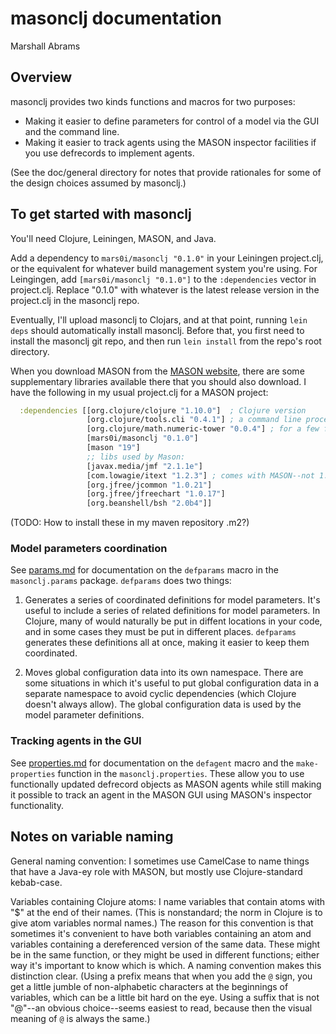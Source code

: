masonclj documentation
====
Marshall Abrams

## Overview

masonclj provides two kinds functions and macros for two purposes:

* Making it easier to define parameters for control of a model via the
  GUI and the command line.
* Making it easier to track agents using the MASON inspector
  facilities if you use defrecords to implement agents.

(See the doc/general directory for notes that provide rationales for
some of the design choices assumed by masonclj.)

## To get started with masonclj

You'll need Clojure, Leiningen, MASON, and Java.

Add a dependency to `mars0i/masonclj "0.1.0"` in your Leiningen
project.clj, or the equivalent for whatever build management system
you're using.  For Leingingen, add `[mars0i/masonclj "0.1.0"]` to the
`:dependencies` vector in project.clj.  Replace "0.1.0" with whatever
is the latest release version in the project.clj in the masonclj repo.

Eventually, I'll upload masonclj to Clojars, and at that point, running
`lein deps` should automatically install masonclj.  Before that, you
first need to install the masonclj git repo, and then run `lein install`
from the repo's root directory.

When you download MASON from the [MASON
website](https://cs.gmu.edu/~eclab/projects/mason), there are some
supplementary libraries available there that you should also download.
I have the following in my usual project.clj for a MASON project:

```clojure
  :dependencies [[org.clojure/clojure "1.10.0"]  ; Clojure version
                 [org.clojure/tools.cli "0.4.1"] ; a command line processing library
                 [org.clojure/math.numeric-tower "0.0.4"] ; for a few functions
                 [mars0i/masonclj "0.1.0"]
                 [mason "19"]
                 ;; libs used by Mason:
                 [javax.media/jmf "2.1.1e"]
                 [com.lowagie/itext "1.2.3"] ; comes with MASON--not 1.2
                 [org.jfree/jcommon "1.0.21"]
                 [org.jfree/jfreechart "1.0.17"]
                 [org.beanshell/bsh "2.0b4"]]
```

(TODO: How to install these in my maven repository .m2?)




### Model parameters coordination

See [params.md](https://github.com/mars0i/masonclj/blob/master/doc/masonclj/params.md)
for documentation on the `defparams` macro in the `masonclj.params`
package.  `defparams` does two things:

1. Generates a series of coordinated definitions for model
parameters.  It's useful to include a series of related definitions
for model parameters.  In Clojure, many of would naturally be put in
diffent locations in your code, and in some cases they must be put
in different places.  `defparams` generates these definitions
all at once, making it easier to keep them coordinated.

2. Moves global configuration data into its own namespace.  There
are some situations in which it's useful to put global
configuration data in a separate namespace to avoid cyclic
dependencies (which Clojure doesn't always allow).  The global
configuration data is used by the model parameter definitions.

### Tracking agents in the GUI

See
[properties.md](https://github.com/mars0i/masonclj/blob/master/doc/masonclj/properties.md)
for documentation on the `defagent` macro and the `make-properties`
function in the `masonclj.properties`.  These allow you to use
functionally updated defrecord objects as MASON agents while still
making it possible to track an agent in the MASON GUI using MASON's
inspector functionality.

## Notes on variable naming

General naming convention: I sometimes use CamelCase to name things
that have a Java-ey role with MASON, but mostly use Clojure-standard
kebab-case.

Variables containing Clojure atoms: I name variables that contain atoms
with "$" at the end of their names. (This is nonstandard; the norm in
Clojure is to give atom variables normal names.)  The reason for this
convention is that sometimes it's convenient to have both variables
containing an atom and variables containing a dereferenced version of
the same data.  These might be in the same function, or they might be
used in different functions; either way it's important to know which is
which.  A naming convention makes this distinction clear.  (Using a
prefix means that when you add the `@` sign, you get a little jumble of
non-alphabetic characters at the beginnings of variables, which can be a
little bit hard on the eye.  Using a suffix that is not "@"--an obvious
choice--seems easiest to read, because then the visual meaning of `@` is
always the same.)
